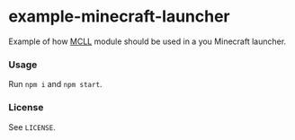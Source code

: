 
# example-minecraft-launcher

Example of how [MCLL](https://github.com/maksimetny/minecraft-launcher-lib) module should be used in a you Minecraft launcher.

### Usage

Run `npm i` and `npm start`.

### License

See `LICENSE`.
